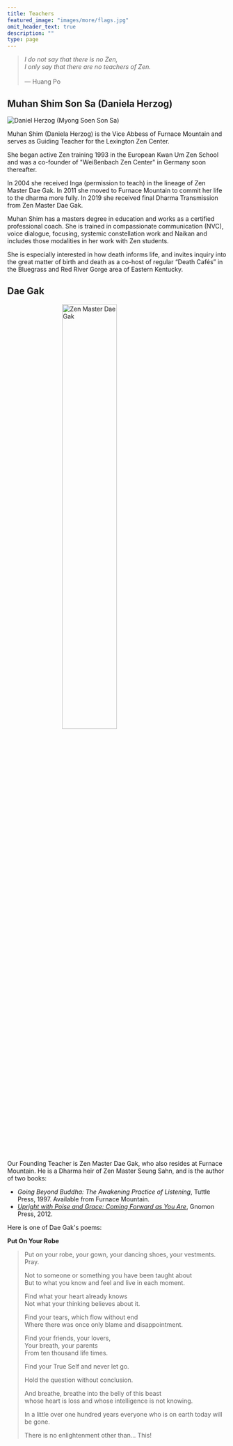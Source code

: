 ```yaml
---
title: Teachers
featured_image: "images/more/flags.jpg"
omit_header_text: true
description: ""
type: page
---
```


><em>I do not say that there is no Zen,<br>
I only say that there are no teachers of Zen.</em><br><br>
&mdash; Huang Po

## Muhan Shim Son Sa (Daniela Herzog)

<img class="image-right-250" src="/images/daniela.jpg" alt="Daniel Herzog (Myong Soen Son Sa)" />

Muhan Shim (Daniela Herzog) is the Vice Abbess of Furnace Mountain and serves as Guiding Teacher for the Lexington Zen Center.

She began active Zen training 1993 in the European Kwan Um Zen School and was a co-founder of "Weißenbach Zen Center" in Germany soon thereafter.

In 2004 she received Inga (permission to teach) in the lineage of Zen Master Dae Gak.  In 2011 she moved to Furnace Mountain to commit her life to the dharma more fully.  In 2019 she received final Dharma Transmission from Zen Master Dae Gak.

Muhan Shim has a masters degree in education and works as a certified professional coach. She is trained in compassionate communication (NVC), voice dialogue, focusing, systemic constellation work and Naikan and includes those modalities in her work with Zen students.

She is especially interested in how death informs life, and invites inquiry into the great matter of birth and death as a co-host of regular &ldquo;Death Cafés&rdquo; in the Bluegrass and Red River Gorge area of Eastern Kentucky.



## Dae Gak

<img style="display: block; margin-left: auto; margin-right: auto; width: 50%;"  src="/images/dae-gak.jpg" alt="Zen Master Dae Gak" />

Our Founding Teacher is Zen Master Dae Gak, who also resides at Furnace Mountain.  He is a Dharma heir of Zen Master Seung Sahn, and is the author of two books:
* _Going Beyond Buddha:  The Awakening Practice of Listening_, Tuttle Press, 1997.  Available from Furnace Mountain.
* <a href = "http://zenmind.org/uprightwithpoiseandgrace.html" target = "_blank"><em>Upright with Poise and Grace:  Coming Forward as You Are</em></a>, Gnomon Press, 2012.
    
Here is one of Dae Gak's poems:

__Put On Your Robe__

<blockquote>
Put on your robe, your gown, your dancing shoes, your vestments.<br>
Pray.<br>
    
Not to someone or something you have been taught about<br>
But to what you know and feel and live in each moment.<br>
     
Find what your heart already knows<br>
Not what your thinking believes about it.<br>
     
Find your tears, which flow without end<br>
Where there was once only blame and disappointment.<br>
     
Find your friends, your lovers,<br>
Your breath, your parents<br>
From ten thousand life times.<br>

Find your True Self and never let go.<br>
     
Hold the question without conclusion.<br>
    
And breathe, breathe into the belly of this beast<br>
whose heart is loss and whose intelligence is not knowing.<br>
     
In a little over one hundred years everyone who is on earth today will be gone.<br>
     
There is no enlightenment other than... This!
</blockquote>